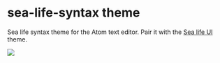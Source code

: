# sea-life-syntax theme
Sea life syntax theme for the Atom text editor. Pair it with the [Sea life UI](https://github.com/flagpoonage/sea-life-ui) theme.

![](http://imgur.com/Ooe0RIo)
